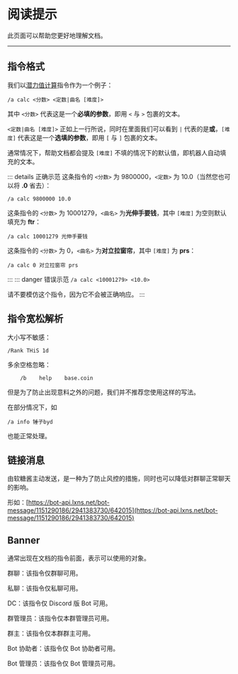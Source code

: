 # 阅读提示

此页面可以帮助您更好地理解文档。

---

## 指令格式
我们以[潜力值计算](/module/arcaea/#潜力值计算)指令作为一个例子：
```
/a calc <分数> <定数|曲名 [难度]>
```
其中 `<分数>` 代表这是一个**必填的参数**，即用 `<` 与 `>` 包裹的文本。

`<定数|曲名 [难度]>` 正如上一行所说，同时在里面我们可以看到 `|` 代表的是**或**，`[难度]` 代表这是一个**选填的参数**，即用 `[` 与 `]` 包裹的文本。

通常情况下，帮助文档都会提及 `[难度]` 不填的情况下的默认值，即机器人自动填充的文本。

::: details 正确示范
这条指令的 `<分数>` 为 9800000，`<定数>` 为 10.0（当然您也可以将 **.0** 省去）：
```
/a calc 9800000 10.0
```
这条指令的 `<分数>` 为 10001279，`<曲名>` 为**光伸手要钱**，其中 `[难度]` 为空则默认填充为 **ftr**：
```
/a calc 10001279 光伸手要钱
```
这条指令的 `<分数>` 为 0，`<曲名>` 为**对立拉窗帘**，其中 `[难度]` 为 **prs**：
```
/a calc 0 对立拉窗帘 prs
```
:::
::: danger 错误示范
`/a calc <10001279> <10.0>`

请不要模仿这个指令，因为它不会被正确响应。
:::

## 指令宽松解析
大小写不敏感：
```
/Rank THiS 1d
```

多余空格忽略：
```
    /b    help    base.coin
```
但是为了防止出现意料之外的问题，我们并不推荐您使用这样的写法。

在部分情况下，如
```
/a info 锤子byd
```
也能正常处理。

## 链接消息
由软糖酱主动发送，是一种为了防止风控的措施，同时也可以降低对群聊正常聊天的影响。

形如：[https://bot-api.lxns.net/bot-message/1151290186/2941383730/642015](https://bot-api.lxns.net/bot-message/1151290186/2941383730/642015)

## Banner
通常出现在文档的指令前面，表示可以使用的对象。

<span class="span-group">群聊</span>：该指令仅群聊可用。

<span class="span-friend">私聊</span>：该指令仅私聊可用。

<span class="span-discord">DC</span>：该指令仅 Discord 版 Bot 可用。

<span class="span-admin">群管理员</span>：该指令仅本群管理员可用。

<span class="span-group">群主</span>：该指令仅本群群主可用。

<span class="span-bot-helper">Bot 协助者</span>：该指令仅 Bot 协助者可用。

<span class="span-bot-admin">Bot 管理员</span>：该指令仅 Bot 管理员可用。